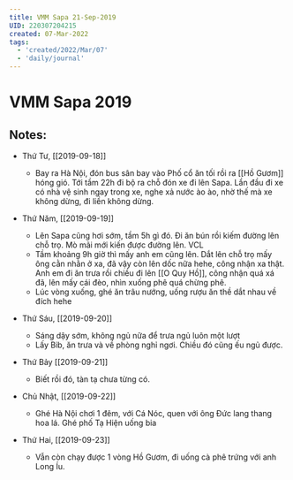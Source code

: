```yaml
---
title: VMM Sapa 21-Sep-2019
UID: 220307204215
created: 07-Mar-2022
tags:
  - 'created/2022/Mar/07'
  - 'daily/journal'
---
```

# VMM Sapa 2019

## Notes:
- Thứ Tư, [[2019-09-18]]
	- Bay ra Hà Nội, đón bus sân bay vào Phố cổ ăn tối rồi ra [[Hồ Gươm]] hóng gió. Tới tầm 22h đi bộ ra chỗ đón xe đi lên Sapa. Lần đầu đi xe có nhà vệ sinh ngay trong xe, nghe xả nước ào ào, nhờ thế mà xe không dừng, đi liền không dừng.

- Thứ Năm, [[2019-09-19]]
	- Lên Sapa cũng hơi sớm, tầm 5h gì đó. Đi ăn bún rồi kiếm đường lên chỗ trọ. Mò mãi mới kiến được đường lên. VCL
	- Tầm khoảng 9h giờ thì mấy anh em cũng lên. Dắt lên chỗ trọ mấy ông cằn nhằn ở xa, đã vậy còn lên dốc nữa hehe, công nhận xa thật. Anh em đi ăn trưa rồi chiều đi lên [[O Quy Hồ]], công nhận quá xá đã, lên mấy cái đèo, nhìn xuống phê quá chừng phê.
	- Lúc vòng xuống, ghé ăn trâu nướng, uống rượu ăn thề dắt nhau về đích hehe

- Thứ Sáu, [[2019-09-20]]
	- Sáng dậy sớm, không ngủ nữa để trưa ngủ luôn một lượt
	- Lấy Bib, ăn trưa và về phòng nghỉ ngơi. Chiều đó cũng ếu ngủ được. 

- Thứ Bảy [[2019-09-21]]
	- Biết rồi đó, tàn tạ chưa từng có.

- Chủ Nhật, [[2019-09-22]]
	- Ghé Hà Nội chơi 1 đêm, với Cá Nóc, quen với ông Đức lang thang hoa lá. Ghé phố Tạ Hiện uống bia

- Thứ Hai, [[2019-09-23]]
	- Vẫn còn chạy được 1 vòng Hồ Gươm, đi uống cà phê trứng với anh Long Íu.
